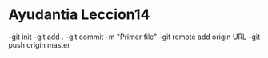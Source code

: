 # Ayudantia Leccion14
  -git init
  -git add .
  -git commit -m "Primer file"
  -git remote add origin URL
  -git push origin master
